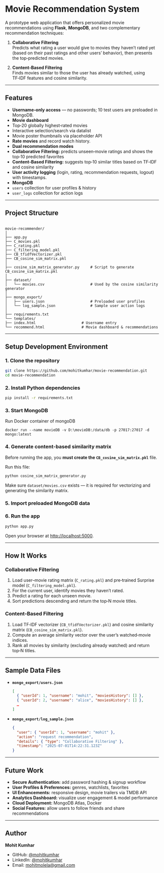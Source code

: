 #  Movie Recommendation System

A prototype web application that offers personalized movie recommendations using **Flask**, **MongoDB**, and two complementary recommendation techniques:

1. **Collaborative Filtering**  
   Predicts what rating a user would give to movies they haven’t rated yet (based on their past ratings and other users’ behavior), then presents the top‑predicted movies.

2. **Content‑Based Filtering**  
   Finds movies similar to those the user has already watched, using TF‑IDF features and cosine similarity.

---

##  Features

-  **Username‑only access** — no passwords; 10 test users are preloaded in MongoDB.
-  **Movie dashboard**  
  - Top‑20 globally highest‑rated movies  
  - Interactive selection/search via datalist  
  - Movie poster thumbnails via placeholder API
-  **Rate movies** and record watch history.
-  **Dual recommendation modes**  
  - **Collaborative Filtering:** predicts unseen‑movie ratings and shows the top‑10 predicted favorites  
  - **Content‑Based Filtering:** suggests top‑10 similar titles based on TF‑IDF and cosine similarity
-  **User activity logging** (login, rating, recommendation requests, logout) with timestamps.
-  **MongoDB**  
  - `users` collection for user profiles & history  
  - `user_logs` collection for action logs

---

##  Project Structure

```

movie-recommender/
│
├── app.py
├── C_movies.pkl
├── C_rating.pkl
├── C_filtering_model.pkl
├── CB_tfidfVectorizer.pkl
├── CB_cosine_sim_matrix.pkl
│
├── cosine_sim_matrix_generator.py     # Script to generate CB_cosine_sim_matrix.pkl
│
├── dataset/
│   └── movies.csv                     # Used by the cosine similarity generator
│
├── mongo_export/
│   ├── users.json                     # Preloaded user profiles
│   └── log_sample.json                # Sample user action logs
│
├── requirements.txt
└── templates/
├── index.html                     # Username entry
└── recommend.html                 # Movie dashboard & recommendations

````

---

##  Setup Development Environment

### 1. Clone the repository
```bash
git clone https://github.com/mohitkumhar/movie-recommendation.git
cd movie-recommendation
```

### 2. Install Python dependencies

```bash
pip install -r requirements.txt
```

### 3. Start MongoDB

Run Docker container of mongoDB
```
docker run --name movieDB -v D:\movieDB:/data/db -p 27017:27017 -d mongo:latest
```

### 4. Generate content-based similarity matrix

Before running the app, you **must create the `CB_cosine_sim_matrix.pkl`** file.

Run this file:

```bash
python cosine_sim_matrix_generator.py
```

Make sure `dataset/movies.csv` exists — it is required for vectorizing and generating the similarity matrix.

### 5. Import preloaded MongoDB data

### 6. Run the app

```bash
python app.py
```

Open your browser at [http://localhost:5000](http://localhost:5000).

---

## How It Works

### Collaborative Filtering

1. Load user–movie rating matrix (`C_rating.pkl`) and pre‑trained Surprise model (`C_filtering_model.pkl`).
2. For the current user, identify movies they haven’t rated.
3. Predict a rating for each unseen movie.
4. Sort predictions descending and return the top‑N movie titles.

### Content‑Based Filtering

1. Load TF‑IDF vectorizer (`CB_tfidfVectorizer.pkl`) and cosine similarity matrix (`CB_cosine_sim_matrix.pkl`).
2. Compute an average similarity vector over the user’s watched‑movie indices.
3. Rank all movies by similarity (excluding already watched) and return top‑N titles.

---

## Sample Data Files

* **`mongo_export/users.json`**

  ```json
  [
    { "userId": 1, "username": "mohit", "moviesHistory": [] },
    { "userId": 2, "username": "alice", "moviesHistory": [] },
    …
  ]
  ```

* **`mongo_export/log_sample.json`**

  ```json
  {
    "user": { "userId": 1, "username": "mohit" },
    "action": "request recommendation",
    "details": { "type": "Collaborative Filtering" },
    "timestamp": "2025-07-01T14:22:31.123Z"
  }
  ```

---

## Future Work

* **Secure Authentication:** add password hashing & signup workflow
* **User Profiles & Preferences:** genres, watchlists, favorites
* **UI Enhancements:** responsive design, movie trailers via TMDB API
* **Analytics Dashboard:** visualize user engagement & model performance
* **Cloud Deployment:** MongoDB Atlas, Docker
* **Social Features:** allow users to follow friends and share recommendations

---

## Author

**Mohit Kumhar**

* GitHub: [@mohitkumhar](https://github.com/mohitkumhar)
* LinkedIn: [@mohitkumhar](https://linkedin.com/in/mohitkumhar)
* Email: [mohitmolela@gmail.com](mailto:mohitmolela@gmail.com)

